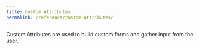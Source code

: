 ```yaml
---
title: Custom Attributes
permalink: /reference/custom-attributes/
---
```

Custom Attributes are used to build custom forms and gather input from the user.
